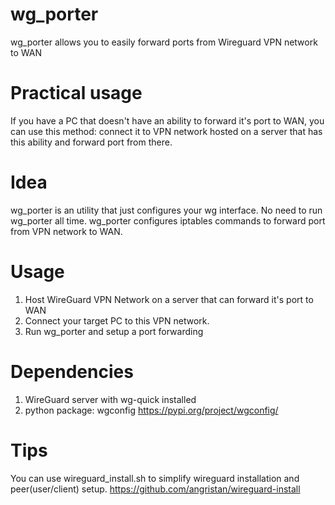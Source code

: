 # wg_porter
wg_porter allows you to easily forward ports from Wireguard VPN network to WAN

# Practical usage
If you have a PC that doesn't have an ability to forward it's port to WAN, you can use this method: connect it to VPN network hosted on a server that has this ability and forward port from there.

# Idea
wg_porter is an utility that just configures your wg interface. No need to run wg_porter all time. wg_porter configures iptables commands to forward port from VPN network to WAN.

# Usage
1. Host WireGuard VPN Network on a server that can forward it's port to WAN
2. Connect your target PC to this VPN network.
3. Run wg_porter and setup a port forwarding

# Dependencies
1. WireGuard server with wg-quick installed
2. python package: wgconfig https://pypi.org/project/wgconfig/

# Tips
You can use wireguard_install.sh to simplify wireguard installation and peer(user/client) setup. https://github.com/angristan/wireguard-install
